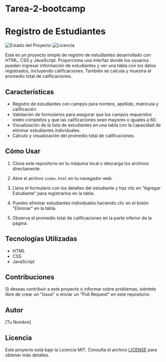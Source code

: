 # Tarea-2-bootcamp
# Registro de Estudiantes

![Estado del Proyecto](https://img.shields.io/badge/Estado-Activo-brightgreen)
![Licencia](https://img.shields.io/badge/Licencia-MIT-blue)

Este es un proyecto simple de registro de estudiantes desarrollado con HTML, CSS y JavaScript. Proporciona una interfaz donde los usuarios pueden ingresar información de estudiantes y ver una tabla con los datos registrados, incluyendo calificaciones. También se calcula y muestra el promedio total de calificaciones.

## Características

- Registro de estudiantes con campos para nombre, apellido, matrícula y calificación.
- Validación de formularios para asegurar que los campos requeridos estén completos y que las calificaciones sean mayores o iguales a 60.
- Visualización de la lista de estudiantes en una tabla con la capacidad de eliminar estudiantes individuales.
- Cálculo y visualización del promedio total de calificaciones.

## Cómo Usar

1. Clona este repositorio en tu máquina local o descarga los archivos directamente.

2. Abre el archivo `index.html` en tu navegador web.

3. Llena el formulario con los detalles del estudiante y haz clic en "Agregar Estudiante" para registrarlos en la tabla.

4. Puedes eliminar estudiantes individuales haciendo clic en el botón "Eliminar" en la tabla.

5. Observa el promedio total de calificaciones en la parte inferior de la página.

## Tecnologías Utilizadas

- HTML
- CSS
- JavaScript

## Contribuciones

Si deseas contribuir a este proyecto o informar sobre problemas, siéntete libre de crear un "Issue" o enviar un "Pull Request" en este repositorio.

## Autor

[Tu Nombre]

## Licencia

Este proyecto está bajo la Licencia MIT. Consulta el archivo [LICENSE](LICENSE) para obtener más detalles.
